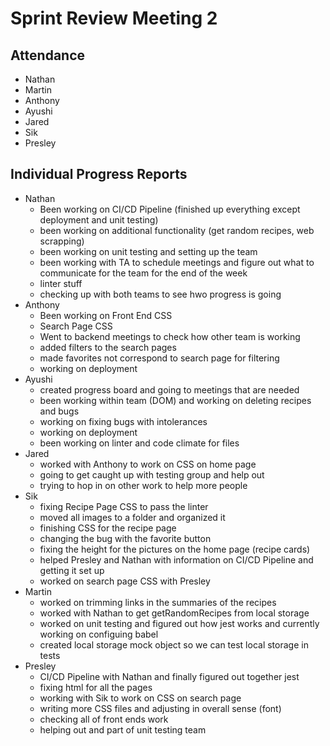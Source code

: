 # Sprint Review Meeting 2

## Attendance
- Nathan 
- Martin
- Anthony
- Ayushi
- Jared
- Sik
- Presley

## Individual Progress Reports
- Nathan
  - Been working on CI/CD Pipeline (finished up everything except deployment and unit testing)
  - been working on additional functionality (get random recipes, web scrapping)
  - been working on unit testing and setting up the team
  - been working with TA to schedule meetings and figure out what to communicate for the team for the end of the week
  - linter stuff
  - checking up with both teams to see hwo progress is going
- Anthony 
  - Been working on Front End CSS
  - Search Page CSS
  - Went to backend meetings to check  how other team is working
  - added filters to the search pages
  - made favorites not correspond to search page for filtering
  - working on deployment
- Ayushi
  - created progress board and going to meetings that are needed
  - been working within team (DOM) and working on deleting recipes and bugs
  - working on fixing bugs with intolerances
  - working on deployment 
  - been working on linter and code climate for files 
- Jared
  - worked with Anthony to work on CSS on home page
  - going to get caught up with testing group and help out
  - trying to hop in on other work to help more people
- Sik
  - fixing Recipe Page CSS to pass the linter
  - moved all images to a folder and organized it
  - finishing CSS for the recipe page
  - changing the bug with the favorite button
  - fixing the height for the pictures on the home page (recipe cards)
  - helped Presley and Nathan with information on CI/CD Pipeline and getting it set up
  - worked on search page CSS with Presley
- Martin
  - worked on trimming links in the summaries of the recipes
  - worked with Nathan to get getRandomRecipes from local storage
  - worked on unit testing and figured out how jest works and currently working on configuing babel
  - created local storage mock object so we can test local storage in tests
- Presley 
  - CI/CD Pipeline with Nathan and finally figured out together jest
  - fixing html for all the pages
  - working with Sik to work on CSS on search page
  - writing more CSS files and adjusting in overall sense (font)
  - checking all of front ends work
  - helping out and part of unit testing team


 
